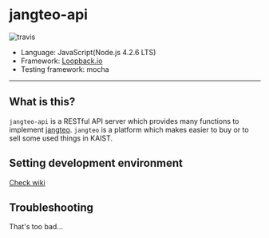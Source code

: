 # jangteo-api

![travis](https://travis-ci.org/sparcs-kaist/jangteo-api.svg?branch=master)

- Language: JavaScript(Node.js 4.2.6 LTS)
- Framework: [Loopback.io](https://loopback.io)
- Testing framework: mocha

---

## What is this?

`jangteo-api` is a RESTful API server which provides many functions to implement
[jangteo](https://github.com/sparcs-kaist/jangteo). `jangteo` is a platform
which makes easier to buy or to sell some used things in KAIST.

## Setting development environment

[Check wiki](https://github.com/sparcs-kaist/jangteo-api/wiki/Getting-started)

## Troubleshooting

That's too bad...

